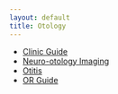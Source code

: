 ```yaml
---
layout: default
title: Otology
---
```

<ul>
<li>
<a href="clinic-guide.html">Clinic Guide</a>
</li>
<li>
<a href="neuro-otology-imaging.html">Neuro-otology Imaging</a>
</li>
<li>
<a href="otitis.html">Otitis</a>
</li>
<li>
<a href="or-guide.html">OR Guide</a>
</li>
</ul>
